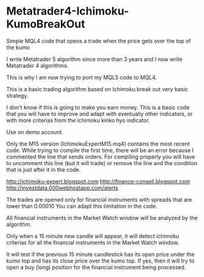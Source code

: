 # Metatrader4-Ichimoku-KumoBreakOut
Simple MQL4 code that opens a trade when the price gets over the top of the kumo

I write Metatrader 5 algorithm since more than 3 years and I now write Metatrader 4 algorithms.

This is why I am now trying to port my MQL5 code to MQL4.

This is a basic trading algorithm based on Ichimoku break out very basic strategy.

I don't know if this is going to make you earn money.
This is a basic code that you will have to improve and adapt with eventually other indicators, or with more criterias from the ichimoku kinko hyo indicator.

Use on demo account.

Only the M15 version (IchimokuExpertM15.mq4) contains the most recent code.
While trying to compile the first time, there will be an error because I commented the line that sends orders. For compiling properly you will have to uncomment this line (but it will trade) or remove the line and the condition that is just after it in the code.

http://ichimoku-expert.blogspot.com
http://finance-conseil.blogspot.com
http://investdata.000webhostapp.com/alerts

The trades are opened only for financial instruments with spreads that are lower than 0.00010
You can adapt this limitation in the code.

All financial instruments in the Market Watch window will be analyzed by the algorithm.

Only when a 15 minute new candle will appear, it will detect ichimoku criterias for all the financial instruments in the Market Watch window.

It will test if the previous 15 minute candlestick has its open price under the kumo top and has its close price over the kumo top.
If yes, then it will try to open a buy (long) position for the financial instrument being processed.

